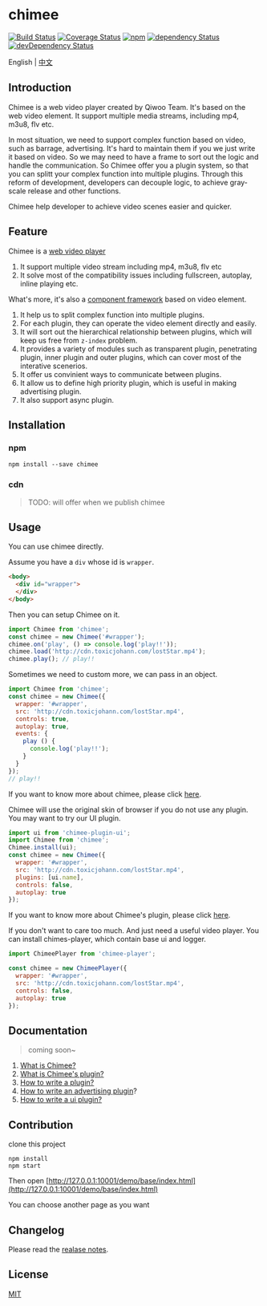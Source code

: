# chimee

[![Build Status](https://img.shields.io/travis/Chimeejs/chimee/master.svg?style=flat-square)](https://travis-ci.org/Chimeejs/chimee.svg?branch=master)
[![Coverage Status](https://img.shields.io/coveralls/Chimeejs/chimee/master.svg?style=flat-square)](https://coveralls.io/github/Chimeejs/chimee?branch=master)
[![npm](https://img.shields.io/npm/v/chimee.svg?colorB=brightgreen&style=flat-square)](https://www.npmjs.com/package/chimee)
[![dependency Status](https://david-dm.org/Chimeejs/chimee.svg)](https://david-dm.org/Chimeejs/chimee)
[![devDependency Status](https://david-dm.org/Chimeejs/chimee/dev-status.svg)](https://david-dm.org/Chimeejs/chimee?type=dev)

English | [中文](https://github.com/Chimeejs/chimee/blob/master/doc/zh-cn/README.md)

## Introduction

Chimee is a web video player created by Qiwoo Team. It's based on the web video element. It support multiple media streams, including mp4, m3u8, flv etc.

In most situation, we need to support complex function based on video, such as barrage, advertising. It's hard to maintain them if you we just write it based on video. So we may need to have a frame to sort out the logic and handle the communication. So Chimee offer you a plugin system, so that you can splitt your complex function into multiple plugins. Through this reform of development, developers can decouple logic, to achieve gray-scale release and other functions.

Chimee help developer to achieve video scenes easier and quicker.

## Feature

Chimee is a [web video player](https://github.com/Chimeejs/chimee/blob/master/doc/zh-cn/chimee-api.md)

1. It support multiple video stream including mp4, m3u8, flv etc
2. It solve most of the compatibility issues including fullscreen, autoplay, inline playing etc.

What's more, it's also a [component framework](https://github.com/Chimeejs/chimee/blob/master/doc/zh-cn/why-chimee-is-a-frame.md) based on video element.

1. It help us to split complex function into multiple plugins.
2. For each plugin, they can operate the video element directly and easily.
3. It will sort out the hierarchical relationship between plugins, which will keep us free from `z-index` problem.
4. It provides a variety of modules such as transparent plugin, penetrating plugin, inner plugin and outer plugins, which can cover most of the interative scenerios.
5. It offer us convinient ways to communicate between plugins.
6. It allow us to define high priority plugin, which is useful in making advertising plugin.
7. It also support async plugin.

## Installation

### npm

```
npm install --save chimee
```

### cdn

> TODO: will offer when we publish chimee

## Usage

You can use chimee directly.

Assume you have a `div` whose id is `wrapper`.

```html
<body>
  <div id="wrapper">
  </div>
</body>
```

Then you can setup Chimee on it.

```javascript
import Chimee from 'chimee';
const chimee = new Chimee('#wrapper');
chimee.on('play', () => console.log('play!!'));
chimee.load('http://cdn.toxicjohann.com/lostStar.mp4');
chimee.play(); // play!!
```

Sometimes we need to custom more, we can pass in an object.

```javascript
import Chimee from 'chimee';
const chimee = new Chimee({
  wrapper: '#wrapper',
  src: 'http://cdn.toxicjohann.com/lostStar.mp4',
  controls: true,
  autoplay: true,
  events: {
    play () {
      console.log('play!!');
    }
  }
});
// play!!
```

If you want to know more about chimee, please click [here](https://github.com/Chimeejs/chimee/blob/master/doc/en/chimee-api.md).

Chimee will use the original skin of browser if you do not use any plugin. You may want to try our UI plugin.

```javascript
import ui from 'chimee-plugin-ui';
import Chimee from 'chimee';
Chimee.install(ui);
const chimee = new Chimee({
  wrapper: '#wrapper',
  src: 'http://cdn.toxicjohann.com/lostStar.mp4',
  plugins: [ui.name],
  controls: false,
  autoplay: true
});
```

If you want to know more about Chimee's plugin, please click [here](https://github.com/Chimeejs/chimee/blob/master/doc/en/plugin-api.md).

If you don't want to care too much. And just need a useful video player. You can install chimes-player, which contain base ui and logger.

```javascript
import ChimeePlayer from 'chimee-player';

const chimee = new ChimeePlayer({
  wrapper: '#wrapper',
  src: 'http://cdn.toxicjohann.com/lostStar.mp4',
  controls: false,
  autoplay: true
});
```



## Documentation

> coming soon~

1. [What is Chimee?](https://github.com/Chimeejs/chimee/blob/master/doc/en/chimee-api.md)
2. [What is Chimee's plugin?](https://github.com/Chimeejs/chimee/blob/master/doc/en/plugin-api.md)
3. [How to write a plugin?](https://github.com/Chimeejs/chimee/blob/master/doc/en/how-to-write-a-plugin.md)
4. [How to write an advertising plugin](https://github.com/Chimeejs/chimee/blob/master/doc/en/how-to-write-an-ad-plugin.md)?
5. [How to write a ui plugin?](https://github.com/Chimeejs/chimee/blob/master/doc/en/how-to-write-a-ui-plugin.md)

## Contribution

clone this project

```
npm install
npm start
```

Then open [http://127.0.0.1:10001/demo/base/index.html](http://127.0.0.1:10001/demo/base/index.html)

You can choose another page as you want

## Changelog

Please read the [realase notes](https://github.com/Chimeejs/chimee/releases).

## License

[MIT](https://opensource.org/licenses/MIT)